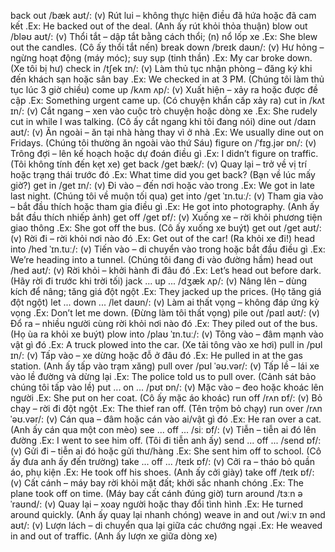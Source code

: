 back out /bæk aʊt/: (v) Rút lui – không thực hiện điều đã hứa hoặc đã cam kết .Ex: He backed out of the deal. (Anh ấy rút khỏi thỏa thuận)
blow out /bləʊ aʊt/: (v) Thổi tắt – dập tắt bằng cách thổi; (n) nổ lốp xe .Ex: She blew out the candles. (Cô ấy thổi tắt nến)
break down /breɪk daʊn/: (v) Hư hỏng – ngừng hoạt động (máy móc); suy sụp (tinh thần) .Ex: My car broke down. (Xe tôi bị hư)
check in /tʃek ɪn/: (v) Làm thủ tục nhận phòng – đăng ký khi đến khách sạn hoặc sân bay .Ex: We checked in at 3 PM. (Chúng tôi làm thủ tục lúc 3 giờ chiều)
come up /kʌm ʌp/: (v) Xuất hiện – xảy ra hoặc được đề cập .Ex: Something urgent came up. (Có chuyện khẩn cấp xảy ra)
cut in /kʌt ɪn/: (v) Cắt ngang – xen vào cuộc trò chuyện hoặc dòng xe .Ex: She rudely cut in while I was talking. (Cô ấy cắt ngang khi tôi đang nói)
dine out /daɪn aʊt/: (v) Ăn ngoài – ăn tại nhà hàng thay vì ở nhà .Ex: We usually dine out on Fridays. (Chúng tôi thường ăn ngoài vào thứ Sáu)
figure on /ˈfɪɡ.jər ɒn/: (v) Trông đợi – lên kế hoạch hoặc dự đoán điều gì .Ex: I didn’t figure on traffic. (Tôi không tính đến kẹt xe)
get back /ɡet bæk/: (v) Quay lại – trở về vị trí hoặc trạng thái trước đó .Ex: What time did you get back? (Bạn về lúc mấy giờ?)
get in /ɡet ɪn/: (v) Đi vào – đến nơi hoặc vào trong .Ex: We got in late last night. (Chúng tôi về muộn tối qua)
get into /ɡet ˈɪn.tuː/: (v) Tham gia vào – bắt đầu thích hoặc tham gia điều gì .Ex: He got into photography. (Anh ấy bắt đầu thích nhiếp ảnh)
get off /ɡet ɒf/: (v) Xuống xe – rời khỏi phương tiện giao thông .Ex: She got off the bus. (Cô ấy xuống xe buýt)
get out /ɡet aʊt/: (v) Rời đi – rời khỏi nơi nào đó .Ex: Get out of the car! (Ra khỏi xe đi!)
head into /hed ˈɪn.tuː/: (v) Tiến vào – di chuyển vào trong hoặc bắt đầu điều gì .Ex: We’re heading into a tunnel. (Chúng tôi đang đi vào đường hầm)
head out /hed aʊt/: (v) Rời khỏi – khởi hành đi đâu đó .Ex: Let’s head out before dark. (Hãy rời đi trước khi trời tối)
jack ... up ... /dʒæk ʌp/: (v) Nâng lên – dùng kích để nâng; tăng giá đột ngột .Ex: They jacked up the prices. (Họ tăng giá đột ngột)
let ... down ... /let daʊn/: (v) Làm ai thất vọng – không đáp ứng kỳ vọng .Ex: Don’t let me down. (Đừng làm tôi thất vọng)
pile out /paɪl aʊt/: (v) Đổ ra – nhiều người cùng rời khỏi nơi nào đó .Ex: They piled out of the bus. (Họ ùa ra khỏi xe buýt)
plow into /plaʊ ˈɪn.tuː/: (v) Tông vào – đâm mạnh vào vật gì đó .Ex: A truck plowed into the car. (Xe tải tông vào xe hơi)
pull in /pʊl ɪn/: (v) Tấp vào – xe dừng hoặc đỗ ở đâu đó .Ex: He pulled in at the gas station. (Anh ấy tấp vào trạm xăng)
pull over /pʊl ˈəʊ.vər/: (v) Tấp lề – lái xe vào lề đường và dừng lại .Ex: The police told us to pull over. (Cảnh sát bảo chúng tôi tấp vào lề)
put ... on ... /pʊt ɒn/: (v) Mặc vào – đeo hoặc khoác lên người .Ex: She put on her coat. (Cô ấy mặc áo khoác)
run off /rʌn ɒf/: (v) Bỏ chạy – rời đi đột ngột .Ex: The thief ran off. (Tên trộm bỏ chạy)
run over /rʌn ˈəʊ.vər/: (v) Cán qua – đâm hoặc cán vào ai/vật gì đó .Ex: He ran over a cat. (Anh ấy cán qua một con mèo)
see ... off ... /siː ɒf/: (v) Tiễn – tiễn ai đó lên đường .Ex: I went to see him off. (Tôi đi tiễn anh ấy)
send ... off ... /send ɒf/: (v) Gửi đi – tiễn ai đó hoặc gửi thư/hàng .Ex: She sent him off to school. (Cô ấy đưa anh ấy đến trường)
take ... off ... /teɪk ɒf/: (v) Cởi ra – tháo bỏ quần áo, phụ kiện .Ex: He took off his shoes. (Anh ấy cởi giày)
take off /teɪk ɒf/: (v) Cất cánh – máy bay rời khỏi mặt đất; khởi sắc nhanh chóng .Ex: The plane took off on time. (Máy bay cất cánh đúng giờ)
turn around /tɜːn əˈraʊnd/: (v) Quay lại – xoay người hoặc thay đổi tình hình .Ex: He turned around quickly. (Anh ấy quay lại nhanh chóng)
weave in and out /wiːv ɪn ənd aʊt/: (v) Lượn lách – di chuyển qua lại giữa các chướng ngại .Ex: He weaved in and out of traffic. (Anh ấy lượn xe giữa dòng xe)